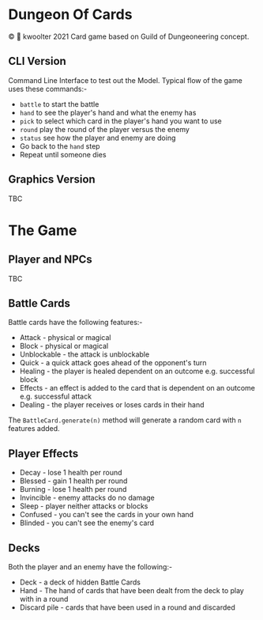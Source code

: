 # Dungeon Of Cards
:copyright: :monkey: kwoolter 2021
Card game based on Guild of Dungeoneering concept.

## CLI Version
Command Line Interface to test out the Model.
Typical flow of the game uses these commands:-
* `battle` to start the battle
* `hand` to see the player's hand and what the enemy has
* `pick` to select which card in the player's hand you want to use
* `round` play the round of the player versus the enemy
* `status` see how the player and enemy are doing
* Go back to the `hand` step
* Repeat until someone dies

## Graphics Version
TBC

# The Game
## Player and NPCs
TBC

## Battle Cards
Battle cards have the following features:-
* Attack - physical or magical
* Block -  physical or magical
* Unblockable - the attack is unblockable
* Quick - a quick attack goes ahead of the opponent's turn
* Healing - the player is healed dependent on an outcome e.g. successful block
* Effects - an effect is added to the card that is dependent on an outcome e.g. successful attack
* Dealing - the player receives or loses cards in their hand

The `BattleCard.generate(n)` method will generate a random card with `n` features added.

## Player Effects
* Decay - lose 1 health per round
* Blessed - gain 1 health per round
* Burning - lose 1 health per round
* Invincible - enemy attacks do no damage
* Sleep - player neither attacks or blocks
* Confused - you can't see the cards in your own hand
* Blinded - you can't see the enemy's card

## Decks
Both the player and an enemy have the following:-
* Deck - a deck of hidden Battle Cards
* Hand - The hand of cards that have been dealt from the deck to play with in a round
* Discard pile - cards that have been used in a round and discarded

